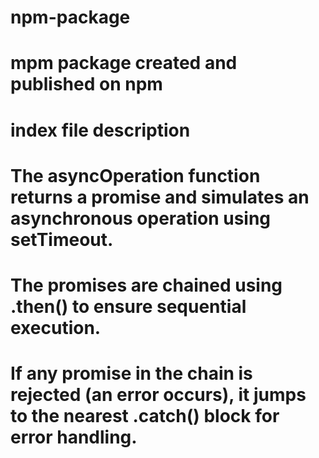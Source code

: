 # npm-package

# mpm package created and published on npm

# index file description

# The asyncOperation function returns a promise and simulates an asynchronous operation using setTimeout.

# The promises are chained using .then() to ensure sequential execution.

# If any promise in the chain is rejected (an error occurs), it jumps to the nearest .catch() block for error handling.
